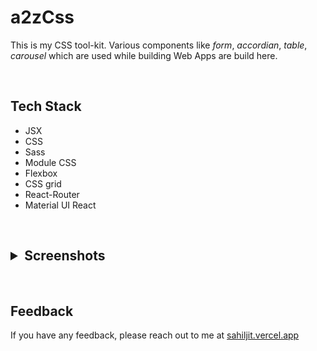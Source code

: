 <h1> a2zCss </h1>
<p>This is my CSS tool-kit. Various components like <i>form</i>, <i>accordian</i>, <i>table</i>, <i>carousel</i> which are used while building Web Apps are build here.</p>

<br/>

<h2>Tech Stack</h2>
<ul>
<li>JSX</li>
<li>CSS</li>
<li>Sass</li>
<li>Module CSS</li>
<li>Flexbox</li>
<li>CSS grid</li>
<li>React-Router</li>
<li>Material UI React</li>
</ul>

<br/>

<h2>
<details>
<summary>Screenshots</summary>
<img src = "./images/img-3.png"/>
<img src = "./images/img-4.png"/>
<img src = "./images/img-1.png"/>
<img src = "./images/img-2.png"/>
</detials>
</h2>

<br/>

<h2>Feedback</h2>
If you have any feedback, please reach out to me at <a href="https://sahiljit.vercel.app/">sahiljit.vercel.app</a>
